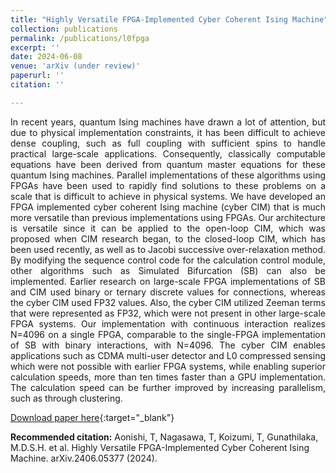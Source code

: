 ```yaml
---
title: "Highly Versatile FPGA-Implemented Cyber Coherent Ising Machine"
collection: publications
permalink: /publications/l0fpga
excerpt: ''
date: 2024-06-08
venue: 'arXiv (under review)'
paperurl: ''
citation: ''

---
```

<div style="text-align: justify"> In recent years, quantum Ising machines have drawn a lot of attention, but due to physical implementation constraints, it has been difficult to achieve dense coupling, such as full coupling with sufficient spins to handle practical large-scale applications. Consequently, classically computable equations have been derived from quantum master equations for these quantum Ising machines. Parallel implementations of these algorithms using FPGAs have been used to rapidly find solutions to these problems on a scale that is difficult to achieve in physical systems. We have developed an FPGA implemented cyber coherent Ising machine (cyber CIM) that is much more versatile than previous implementations using FPGAs. Our architecture is versatile since it can be applied to the open-loop CIM, which was proposed when CIM research began, to the closed-loop CIM, which has been used recently, as well as to Jacobi successive over-relaxation method. By modifying the sequence control code for the calculation control module, other algorithms such as Simulated Bifurcation (SB) can also be implemented. Earlier research on large-scale FPGA implementations of SB and CIM used binary or ternary discrete values for connections, whereas the cyber CIM used FP32 values. Also, the cyber CIM utilized Zeeman terms that were represented as FP32, which were not present in other large-scale FPGA systems. Our implementation with continuous interaction realizes N=4096 on a single FPGA, comparable to the single-FPGA implementation of SB with binary interactions, with N=4096. The cyber CIM enables applications such as CDMA multi-user detector and L0 compressed sensing which were not possible with earlier FPGA systems, while enabling superior calculation speeds, more than ten times faster than a GPU implementation. The calculation speed can be further improved by increasing parallelism, such as through clustering. </div>

[Download paper here](ttps://doi.org/10.48550/arXiv.2406.05377){:target="_blank"}  <br>
<!-- [Related code here](/404.html){:target="_blank"}  -->


**Recommended citation:** Aonishi, T, Nagasawa, T, Koizumi, T, Gunathilaka, M.D.S.H. et al. Highly Versatile FPGA-Implemented Cyber Coherent Ising Machine. arXiv.2406.05377 (2024).